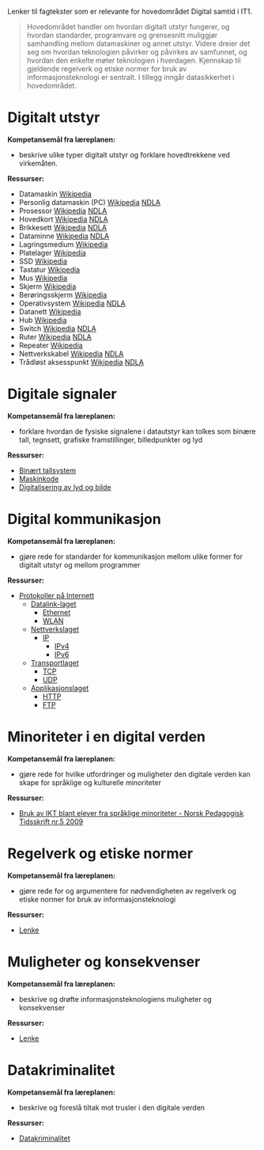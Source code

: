 Lenker til fagtekster som er relevante for hovedområdet Digital samtid i IT1.

> Hovedområdet handler om hvordan digitalt utstyr fungerer, og hvordan standarder,
> programvare og grensesnitt muliggjør samhandling mellom datamaskiner og annet
> utstyr. Videre dreier det seg om hvordan teknologien påvirker og påvirkes av
> samfunnet, og hvordan den enkelte møter teknologien i hverdagen. Kjennskap til
> gjeldende regelverk og etiske normer for bruk av informasjonsteknologi er
> sentralt. I tillegg inngår datasikkerhet i hoved­området.

Digitalt utstyr
===============
**Kompetansemål fra læreplanen:**
* beskrive ulike typer digitalt utstyr og forklare hovedtrekkene ved virkemåten.

**Ressurser:**
* Datamaskin [Wikipedia](https://no.wikipedia.org/wiki/Datamaskin)
 * Personlig datamaskin (PC) [Wikipedia](https://no.wikipedia.org/wiki/Personlig_datamaskin) [NDLA](http://ndla.no/nb/node/83087?fag=43)
 * Prosessor [Wikipedia](https://no.wikipedia.org/wiki/CPU) [NDLA](http://ndla.no/nb/node/83096?fag=43)
 * Hovedkort [Wikipedia](https://no.wikipedia.org/wiki/Hovedkort) [NDLA](http://ndla.no/nb/node/83090?fag=43)
 * Brikkesett [Wikipedia](https://no.wikipedia.org/wiki/Brikkesett) [NDLA](http://ndla.no/nb/node/83205?fag=43)
 * Dataminne [Wikipedia](https://no.wikipedia.org/wiki/Dataminne) [NDLA](http://ndla.no/nb/node/83212?fag=43)
 * Lagringsmedium [Wikipedia](https://no.wikipedia.org/wiki/Lagringsmedium)
  * Platelager [Wikipedia](https://no.wikipedia.org/wiki/Platelager)
  * SSD [Wikipedia](https://no.wikipedia.org/wiki/Solid_state_drive)
 * Tastatur [Wikipedia](https://no.wikipedia.org/wiki/Tastatur)
 * Mus [Wikipedia](https://no.wikipedia.org/wiki/Datamus)
 * Skjerm [Wikipedia](https://no.wikipedia.org/wiki/Skjerm_%28monitor%29)
  * Berøringsskjerm [Wikipedia](https://no.wikipedia.org/wiki/Berøringsskjerm)
 * Operativsystem [Wikipedia](https://no.wikipedia.org/wiki/Operativsystem) [NDLA](http://ndla.no/nb/node/83241?fag=43)
* Datanett [Wikipedia](https://no.wikipedia.org/wiki/Datanett)
 * Hub [Wikipedia](https://no.wikipedia.org/wiki/Hub_%28datanettverk%29)
 * Switch [Wikipedia](https://no.wikipedia.org/wiki/Switch) [NDLA](http://ndla.no/nb/node/83330?fag=43)
 * Ruter [Wikipedia](https://no.wikipedia.org/wiki/Ruter_%28IT%29)  [NDLA](http://ndla.no/nb/node/83330?fag=43)
 * Repeater [Wikipedia](https://no.wikipedia.org/wiki/Repeater)
 * Nettverkskabel [Wikipedia](https://en.wikipedia.org/wiki/Twisted_pair) [NDLA](http://ndla.no/nb/node/83339?fag=43)
 * Trådløst aksesspunkt [Wikipedia](https://en.wikipedia.org/wiki/Wireless_access_point) [NDLA](http://ndla.no/nb/node/83369?fag=43)

Digitale signaler
=================
**Kompetansemål fra læreplanen:**
* forklare hvordan de fysiske signalene i datautstyr kan tolkes som binære tall, tegnsett, grafiske framstillinger, billedpunkter og lyd

**Ressurser:**
* [Binært tallsystem](https://no.wikipedia.org/wiki/Binært_tallsystem)
* [Maskinkode](https://no.wikipedia.org/wiki/Maskinkode)
* [Digitalisering av lyd og bilde](https://no.wikipedia.org/wiki/Digitalisering_av_lyd_og_bilde)

Digital kommunikasjon
=====================
**Kompetansemål fra læreplanen:**
* gjøre rede for standarder for kommunikasjon mellom ulike former for digitalt utstyr og mellom programmer

**Ressurser:**
* [Protokoller på Internett](https://no.wikipedia.org/wiki/Protokoll_%28datamaskiner%29)
  * [Datalink-laget](https://no.wikipedia.org/wiki/Datalink-laget)
    * [Ethernet](https://no.wikipedia.org/wiki/Ethernet)
    * [WLAN](https://no.wikipedia.org/wiki/Trådløst_lokalt_datanett)
  * [Nettverkslaget](https://no.wikipedia.org/wiki/Nettverkslaget)
    * [IP](https://no.wikipedia.org/wiki/Internet_Protocol)
      * [IPv4](https://no.wikipedia.org/wiki/IPv4)
      * [IPv6](https://no.wikipedia.org/wiki/IPv6)
  * [Transportlaget](https://no.wikipedia.org/wiki/Transportlaget)
    * [TCP](https://no.wikipedia.org/wiki/TCP)
    * [UDP](https://no.wikipedia.org/wiki/UDP)
  * [Applikasjonslaget](https://no.wikipedia.org/wiki/Applikasjonslaget)
    * [HTTP](https://no.wikipedia.org/wiki/HTTP)
    * [FTP](https://no.wikipedia.org/wiki/FTP)


Minoriteter i en digital verden
===============================
**Kompetansemål fra læreplanen:**
* gjøre rede for hvilke utfordringer og muligheter den digitale verden kan skape for språklige og kulturelle minoriteter

**Ressurser:**
* [Bruk av IKT blant elever fra språklige minoriteter - Norsk Pedagogisk Tidsskrift nr.5 2009](http://www.morsmal.org/documents/members/admin/Bruk_av_IKT_blant_elever_fra_spraaklige_minoriteter.pdf)

Regelverk og etiske normer
==========================
**Kompetansemål fra læreplanen:**
* gjøre rede for og argumentere for nødvendigheten av regelverk og etiske normer for bruk av informasjonsteknologi

**Ressurser:**
* [Lenke](http://...)


Muligheter og konsekvenser
==========================
**Kompetansemål fra læreplanen:**
* beskrive og drøfte informasjonsteknologiens muligheter og konsekvenser

**Ressurser:**
* [Lenke](http://...)


Datakriminalitet
=================
**Kompetansemål fra læreplanen:**
* beskrive og foreslå tiltak mot trusler i den digitale verden

**Ressurser:**  
* [Datakriminalitet](https://no.wikipedia.org/wiki/Datakriminalitet)
 

